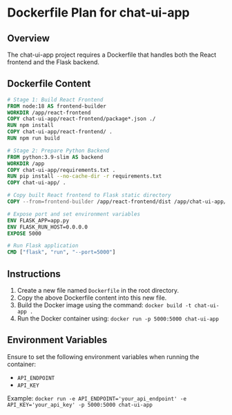 # Dockerfile Plan for chat-ui-app

## Overview
The chat-ui-app project requires a Dockerfile that handles both the React frontend and the Flask backend.

## Dockerfile Content
```dockerfile
# Stage 1: Build React Frontend
FROM node:18 AS frontend-builder
WORKDIR /app/react-frontend
COPY chat-ui-app/react-frontend/package*.json ./
RUN npm install
COPY chat-ui-app/react-frontend/ .
RUN npm run build

# Stage 2: Prepare Python Backend
FROM python:3.9-slim AS backend
WORKDIR /app
COPY chat-ui-app/requirements.txt .
RUN pip install --no-cache-dir -r requirements.txt
COPY chat-ui-app/ .

# Copy built React frontend to Flask static directory
COPY --from=frontend-builder /app/react-frontend/dist /app/chat-ui-app/static

# Expose port and set environment variables
ENV FLASK_APP=app.py
ENV FLASK_RUN_HOST=0.0.0.0
EXPOSE 5000

# Run Flask application
CMD ["flask", "run", "--port=5000"]
```

## Instructions
1. Create a new file named `Dockerfile` in the root directory.
2. Copy the above Dockerfile content into this new file.
3. Build the Docker image using the command: `docker build -t chat-ui-app .`
4. Run the Docker container using: `docker run -p 5000:5000 chat-ui-app`

## Environment Variables
Ensure to set the following environment variables when running the container:
- `API_ENDPOINT`
- `API_KEY`

Example: `docker run -e API_ENDPOINT='your_api_endpoint' -e API_KEY='your_api_key' -p 5000:5000 chat-ui-app`